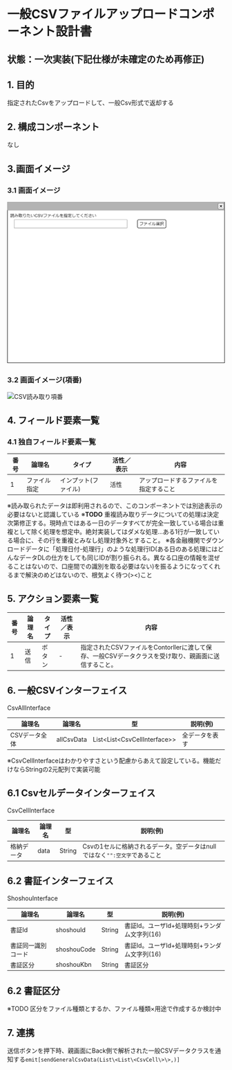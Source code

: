﻿# 一般CSVファイルアップロードコンポーネント設計書

## 状態：一次実装(下記仕様が未確定のため再修正)

## 1. 目的

指定されたCsvをアップロードして、一般Csv形式で返却する

## 2. 構成コンポーネント

なし

## 3.画面イメージ

### 3.1 画面イメージ

![CSV読み取り](./image/CSV読み取り.drawio.png)

### 3.2 画面イメージ(項番)

![CSV読み取り項番](./image/CSV読み取り項番.drawio.png)

## 4. フィールド要素一覧

### 4.1 独自フィールド要素一覧

| 番号 |    論理名    |        タイプ        | 活性／表示 |                  内容                  |
| ---- | ------------ | -------------------- | ---------- | -------------------------------------- |
| 1    | ファイル指定 | インプット(ファイル) | 活性       | アップロードするファイルを指定すること |

※読み取られたデータは即利用されるので、このコンポーネントでは別途表示の必要はないと認識している
※**TODO** 重複読み取りデータについての処理は決定次第修正する。現時点ではある一日のデータすべてが完全一致している場合は重複として除く処理を想定中。絶対実装してはダメな処理…ある1行が一致している場合に、その行を重複とみなし処理対象外とすること。
※各金融機関でダウンロードデータに「処理日付-処理行」のような処理行ID(ある日のある処理にはどんなデータDLの仕方をしても同じIDが割り振られる。異なる口座の情報を混ぜることはないので、口座間での識別を取る必要はない)を振るようになってくれるまで解決のめどはないので、根気よく待つ(><)こと

## 5. アクション要素一覧

| 番号 | 論理名 | タイプ | 活性／表示 |                                                 内容                                                 |
| ---- | ------ | ------ | ---------- | ---------------------------------------------------------------------------------------------------- |
| 1    | 送信   | ボタン | -          | 指定されたCSVファイルをContorllerに渡して保存、一般CSVデータクラスを受け取り、親画面に送信すること。 |

## 6. 一般CSVインターフェイス

CsvAllInterface

|    論理名     |   論理名   |                型                |    説明(例)    |
| ------------- | ---------- | -------------------------------- | -------------- |
| CSVデータ全体 | allCsvData | List\<List\<CsvCellInterface\>\> | 全データを表す |

※CsvCellInterfaceはわかりやすさという配慮からあえて設定している。機能だけならStringの2元配列で実装可能

## 6.1 Csvセルデータインターフェイス

CsvCellInterface

|   論理名   | 論理名 |   型   |                                 説明(例)                                  |
| ---------- | ------ | ------ | ------------------------------------------------------------------------- |
| 格納データ | data   | String | Csvの1セルに格納されるデータ。空データはnullではなく`"":空文字`であること |

## 6.2 書証インターフェイス

ShoshouInterface

|       論理名       |   論理名    |   型   |                   説明(例)                   |
| ------------------ | ----------- | ------ | -------------------------------------------- |
| 書証Id             | shoshouId   | String | 書証Id。ユーザId+処理時刻+ランダム文字列(16) |
| 書証同一識別コード | shoshouCode | String | 書証Id。ユーザId+処理時刻+ランダム文字列(16) |
| 書証区分           | shoshouKbn  | String | 書証区分                                     |

## 6.2 書証区分

※TODO 区分をファイル種類とするか、ファイル種類×用途で作成するか検討中


## 7. 連携

送信ボタンを押下時、親画面にBack側で解析された一般CSVデータクラスを通知する`emit[sendGeneralCsvData(List\<List\<CsvCell\>\>,)]`
